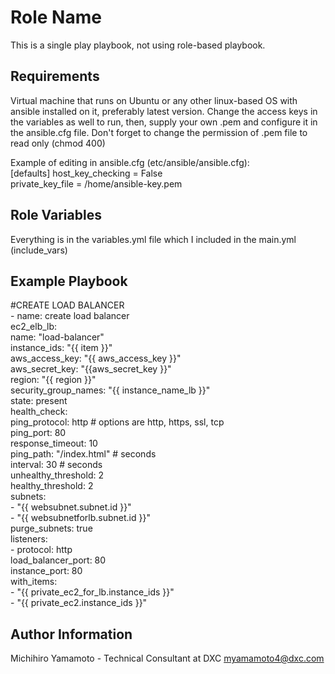 

Role Name
=========

This is a single play playbook, not using role-based playbook.

Requirements
------------

Virtual machine that runs on Ubuntu or any other linux-based OS with ansible installed on it, preferably latest version. Change the access keys in the variables as well to run, then, supply your own .pem and configure it in the ansible.cfg file. Don't forget to change the permission of .pem file to read only (chmod 400)

Example of editing in ansible.cfg (etc/ansible/ansible.cfg):<br>
[defaults]
host_key_checking = False <br>
private_key_file = /home/ansible-key.pem


Role Variables
--------------

Everything is in the variables.yml file which I included in the main.yml (include_vars)

Example Playbook
----------------
 #CREATE LOAD BALANCER <br>
    - name: create load balancer <br>
      ec2_elb_lb: <br>
        name: "load-balancer" <br>
        instance_ids: "{{ item }}" <br>
        aws_access_key: "{{ aws_access_key }}" <br>
        aws_secret_key: "{{aws_secret_key }}" <br>
        region: "{{ region }}" <br>
        security_group_names: "{{ instance_name_lb }}" <br>
        state: present <br>
        health_check:<br>
            ping_protocol: http # options are http, https, ssl, tcp<br>
            ping_port: 80<br>
            response_timeout: 10<br>
            ping_path: "/index.html"  # seconds<br>
            interval: 30 # seconds<br>
            unhealthy_threshold: 2<br>
            healthy_threshold: 2<br>
        subnets:<br>
          - "{{ websubnet.subnet.id }}"<br>
          - "{{ websubnetforlb.subnet.id }}"<br>
        purge_subnets: true<br>
        listeners:<br>
          - protocol: http<br>
            load_balancer_port: 80<br>
            instance_port: 80<br>
      with_items:<br>
          - "{{ private_ec2_for_lb.instance_ids }}"<br>
          - "{{ private_ec2.instance_ids }}"<br>
          
Author Information
------------------

Michihiro Yamamoto - Technical Consultant at DXC 
myamamoto4@dxc.com
